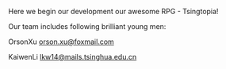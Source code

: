 Here we begin our development our awesome RPG - Tsingtopia!

Our team includes following brilliant young men:

OrsonXu orson.xu@foxmail.com

KaiwenLi lkw14@mails.tsinghua.edu.cn

